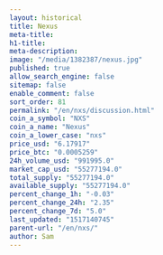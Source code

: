 ```yaml
---
layout: historical
title: Nexus
meta-title: 
h1-title: 
meta-description: 
image: "/media/1382387/nexus.jpg"
published: true
allow_search_engine: false
sitemap: false
enable_comment: false
sort_order: 81
permalink: "/en/nxs/discussion.html"
coin_a_symbol: "NXS"
coin_a_name: "Nexus"
coin_a_lower_case: "nxs"
price_usd: "6.17917"
price_btc: "0.0005259"
24h_volume_usd: "991995.0"
market_cap_usd: "55277194.0"
total_supply: "55277194.0"
available_supply: "55277194.0"
percent_change_1h: "-0.03"
percent_change_24h: "2.35"
percent_change_7d: "5.0"
last_updated: "1517140745"
parent-url: "/en/nxs/"
author: Sam
---
```


